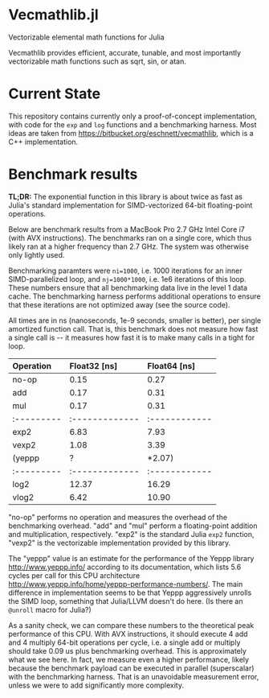Vecmathlib.jl
=============

Vectorizable elemental math functions for Julia

Vecmathlib provides efficient, accurate, tunable, and most importantly
vectorizable math functions such as sqrt, sin, or atan.

# Current State

This repository contains currently only a proof-of-concept
implementation, with code for the `exp` and `log` functions and a
benchmarking harness. Most ideas are taken from
<https://bitbucket.org/eschnett/vecmathlib>, which is a C++
implementation.

# Benchmark results

**TL;DR:** The exponential function in this library is about twice as
fast as Julia's standard implementation for SIMD-vectorized 64-bit
floating-point operations.

Below are benchmark results from a MacBook Pro 2.7 GHz Intel Core i7
(with AVX instructions). The benchmarks ran on a single core, which
thus likely ran at a higher frequency than 2.7 GHz. The system was
otherwise only lightly used.

Benchmarking paramters were `ni=1000`, i.e. 1000 iterations for an
inner SIMD-parallelized loop, and `nj=1000*1000`, i.e. 1e6 iterations
of this loop. These numbers ensure that all benchmarking data live in
the level 1 data cache. The benchmarking harness performs additional
operations to ensure that these iterations are not optimized away (see
the source code).

All times are in ns (nanoseconds, 1e-9 seconds, smaller is better),
per single amortized function call. That is, this benchmark does not
measure how fast a single call is -- it measures how fast it is to
make many calls in a tight for loop.

Operation | Float32 [ns] | Float64 [ns]
:---------|:-------------|:------------
no-op     | 0.15         | 0.27
add       | 0.17         | 0.31
mul       | 0.17         | 0.31
:---------|:-------------|:------------
exp2      | 6.83         | 7.93
vexp2     | 1.08         | 3.39
(yeppp    | ?            | *2.07)
:---------|:-------------|:------------
log2      | 12.37        | 16.29
vlog2     | 6.42         | 10.90

"no-op" performs no operation and measures the overhead of the
benchmarking overhead. "add" and "mul" perform a floating-point
addition and multiplication, respectively. "exp2" is the standard
Julia `exp2` function, "vexp2" is the vectorizable implementation
provided by this library.

The "yeppp" value is an estimate for the performance of the Yeppp
library <http://www.yeppp.info/> according to its documentation, which
lists 5.6 cycles per call for this CPU architecture
<http://www.yeppp.info/home/yeppp-performance-numbers/>. The main
difference in implementation seems to be that Yeppp aggressively
unrolls the SIMD loop, something that Julia/LLVM doesn't do here. (Is
there an `@unroll` macro for Julia?)

As a sanity check, we can compare these numbers to the theoretical
peak performance of this CPU. With AVX instructions, it should execute
4 add and 4 multiply 64-bit operations per cycle, i.e. a single add or
multiply should take 0.09 us plus benchmarking overhead. This is
approximately what we see here. In fact, we measure even a higher
performance, likely because the benchmark payload can be executed in
parallel (superscalar) with the benchmarking harness. That is an
unavoidable measurement error, unless we were to add significantly
more complexity.
